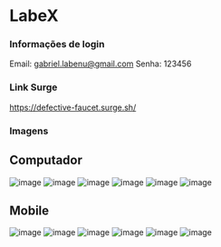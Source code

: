 
# LabeX

### Informações de login
Email: gabriel.labenu@gmail.com
Senha: 123456


### Link Surge 
https://defective-faucet.surge.sh/

### Imagens

## Computador
![image](https://user-images.githubusercontent.com/96388423/187008494-476023a3-a7db-4bb9-8b29-f769e87b6a0b.png)
![image](https://user-images.githubusercontent.com/96388423/187008523-2ce35af6-7579-474d-a923-e0841b411a4e.png)
![image](https://user-images.githubusercontent.com/96388423/187008533-16f5cec8-ec53-4b5e-b837-3c074fcb687c.png)
![image](https://user-images.githubusercontent.com/96388423/187008551-48ffa48d-4da6-4c0a-86be-3b791a77c720.png)
![image](https://user-images.githubusercontent.com/96388423/187008566-a029a210-ec35-48a0-883f-a4871be8ec43.png)
![image](https://user-images.githubusercontent.com/96388423/187008586-cdcd5fbf-b793-44f0-be98-c172dfa4efc9.png)


## Mobile

![image](https://user-images.githubusercontent.com/96388423/187008600-26bad4d9-eccd-416c-881d-3df9b8badfc7.png)
![image](https://user-images.githubusercontent.com/96388423/187008614-fcca27aa-eace-436a-ba59-3778b5d1974b.png)
![image](https://user-images.githubusercontent.com/96388423/187008622-da12043a-82c0-46dd-8620-6a73ef20200c.png)
![image](https://user-images.githubusercontent.com/96388423/187008635-a6cf50cc-47a5-4824-96a0-5337fe9e76ec.png)
![image](https://user-images.githubusercontent.com/96388423/187008642-6bff2597-0fdc-4d0f-a031-e9a20468acd5.png)
![image](https://user-images.githubusercontent.com/96388423/187008655-8d76467c-a8f2-4816-a1f9-3753925b4000.png)





